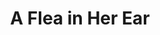 ---
published: false
cancelled: COVID-19
layout: productions
title: A Flea in Her Ear
year: 2020
image_credit: 
image_alt:
image_caption:
category: play
details:
  Title: A Flea in Her Ear - wiki
  Theatre: Limelight Theatre
  Writer: Georges Feydeau - wiki
  Website: https://web.archive.org/web/20200928192759/https://limelight-theatre.org/shows/
showtimes: 
  - 2020-03-19 19:30:00
  - 2020-03-20 19:30:00
  - 2020-03-21 19:30:00
  - 2020-03-22 14:00:00
  - 2020-03-24 19:30:00
  - 2020-03-26 19:30:00
  - 2020-03-27 19:30:00
  - 2020-03-28 19:30:00
  - 2020-03-29 14:00:00
  - 2020-04-02 19:30:00
  - 2020-04-03 19:30:00
  - 2020-04-04 19:30:00
  - 2020-04-05 14:00:00
  - 2020-04-09 19:30:00
  - 2020-04-10 19:30:00
  - 2020-04-11 19:30:00
cast: 
crew:
  Director: Jason Collins
external_links:
  Shows - Limelight Theatre: https://web.archive.org/web/20200928192759/https://limelight-theatre.org/shows/
--- 